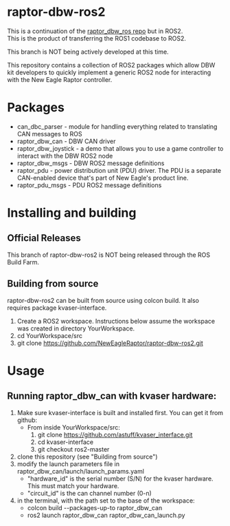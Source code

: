 # raptor-dbw-ros2

This is a continuation of the [raptor_dbw_ros repo](https://github.com/NewEagleRaptor/raptor-dbw-ros) but in ROS2.  
This is the product of transferring the ROS1 codebase to ROS2.

This branch is NOT being actively developed at this time.

This repository contains a collection of ROS2 packages which allow DBW kit developers to quickly implement a generic ROS2 node for interacting with the New Eagle Raptor controller.

# Packages

* can_dbc_parser - module for handling everything related to translating CAN messages to ROS
* raptor_dbw_can - DBW CAN driver
* raptor_dbw_joystick - a demo that allows you to use a game controller to interact with the DBW ROS2 node
* raptor_dbw_msgs - DBW ROS2 message definitions
* raptor_pdu - power distribution unit (PDU) driver. The PDU is a separate CAN-enabled device that's part of New Eagle's product line.
* raptor_pdu_msgs - PDU ROS2 message definitions

# Installing and building

## Official Releases
This branch of raptor-dbw-ros2 is NOT being released through the ROS Build Farm.

## Building from source
raptor-dbw-ros2 can be built from source using colcon build. It also requires package kvaser-interface.

1. Create a ROS2 workspace. Instructions below assume the workspace was created in directory YourWorkspace.
2. cd YourWorkspace/src
3. git clone https://github.com/NewEagleRaptor/raptor-dbw-ros2.git

# Usage

## Running raptor_dbw_can with kvaser hardware:

1. Make sure kvaser-interface is built and installed first. You can get it from github:
    - From inside YourWorkspace/src:
        1. git clone https://github.com/astuff/kvaser_interface.git
        2. cd kvaser-interface
        3. git checkout ros2-master
2. clone this repository (see "Building from source")
3. modify the launch parameters file in raptor_dbw_can/launch/launch_params.yaml
    - "hardware_id" is the serial number (S/N) for the kvaser hardware. This must match your hardware.
    - "circuit_id" is the can channel number (0-n)
3. in the terminal, with the path set to the base of the workspace:
    - colcon build --packages-up-to raptor_dbw_can
    - ros2 launch raptor_dbw_can raptor_dbw_can_launch.py
